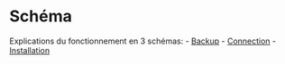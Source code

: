 # Schéma

Explications du fonctionnement en 3 schémas:
    - [Backup](./Schema_Backup.png)
    - [Connection](./Schema_connection.png)
    - [Installation](./Schema_Installation.png)